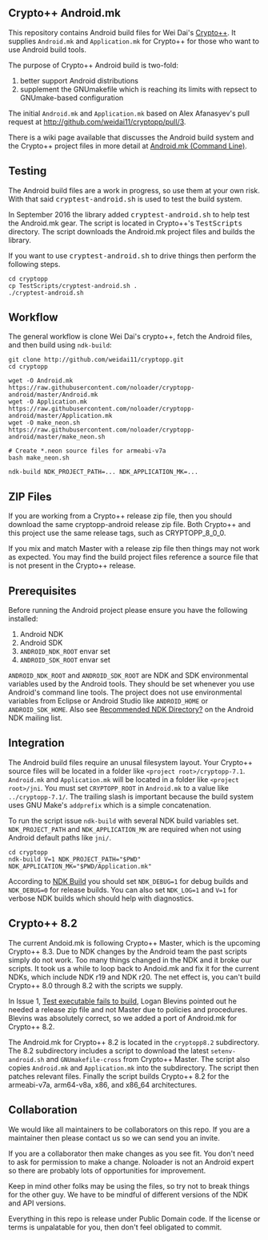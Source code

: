 ## Crypto++ Android.mk

This repository contains Android build files for Wei Dai's [Crypto++](http://github.com/weidai11/cryptopp). It supplies `Android.mk` and `Application.mk` for Crypto++ for those who want to use Android build tools.

The purpose of Crypto++ Android build is two-fold:

1. better support Android distributions
2. supplement the GNUmakefile which is reaching its limits with repsect to GNUmake-based configuration

The initial `Android.mk` and `Application.mk` based on Alex Afanasyev's pull request at http://github.com/weidai11/cryptopp/pull/3.

There is a wiki page available that discusses the Android build system and the Crypto++ project files in more detail at [Android.mk (Command Line)](https://www.cryptopp.com/wiki/Android.mk_(Command_Line)).

## Testing

The Android build files are a work in progress, so use them at your own risk. With that said <tt>cryptest-android.sh</tt> is used to test the build system.

In September 2016 the library added <tt>cryptest-android.sh</tt> to help test the Android.mk gear. The script is located in Crypto++'s <tt>TestScripts</tt> directory. The script downloads the Android.mk project files and builds the library.

If you want to use <tt>cryptest-android.sh</tt> to drive things then perform the following steps.

```
cd cryptopp
cp TestScripts/cryptest-android.sh .
./cryptest-android.sh
```

## Workflow
The general workflow is clone Wei Dai's crypto++, fetch the Android files, and then build using `ndk-build`:

    git clone http://github.com/weidai11/cryptopp.git
    cd cryptopp
    
    wget -O Android.mk https://raw.githubusercontent.com/noloader/cryptopp-android/master/Android.mk
    wget -O Application.mk https://raw.githubusercontent.com/noloader/cryptopp-android/master/Application.mk
    wget -O make_neon.sh https://raw.githubusercontent.com/noloader/cryptopp-android/master/make_neon.sh

    # Create *.neon source files for armeabi-v7a
    bash make_neon.sh

    ndk-build NDK_PROJECT_PATH=... NDK_APPLICATION_MK=...

## ZIP Files

If you are working from a Crypto++ release zip file, then you should download the same cryptopp-android release zip file. Both Crypto++ and this project use the same release tags, such as CRYPTOPP_8_0_0.

If you mix and match Master with a release zip file then things may not work as expected. You may find the build project files reference a source file that is not present in the Crypto++ release.

## Prerequisites

Before running the Android project please ensure you have the following installed:

1. Android NDK
2. Android SDK
3. `ANDROID_NDK_ROOT` envar set
4. `ANDROID_SDK_ROOT` envar set

`ANDROID_NDK_ROOT` and `ANDROID_SDK_ROOT` are NDK and SDK environmental variables used by the Android tools. They should be set whenever you use Android's command line tools. The project does not use environmental variables from Eclipse or Android Studio like `ANDROID_HOME` or `ANDROID_SDK_HOME`. Also see [Recommended NDK Directory?](http://groups.google.com/group/android-ndk/browse_thread/thread/a998e139aca71d77) on the Android NDK mailing list.

## Integration
The Android build files require an unusal filesystem layout. Your Crypto++ source files will be located in a folder like `<project root>/cryptopp-7.1`. `Android.mk` and `Application.mk` will be located in a folder like `<project root>/jni`. You must set `CRYPTOPP_ROOT` in `Android.mk` to a value like `../cryptopp-7.1/`. The trailing slash is important because the build system uses GNU Make's `addprefix` which is a simple concatenation.

To run the script issue `ndk-build` with several NDK build variables set. `NDK_PROJECT_PATH` and `NDK_APPLICATION_MK` are required when not using Android default paths like `jni/`.

    cd cryptopp
    ndk-build V=1 NDK_PROJECT_PATH="$PWD" NDK_APPLICATION_MK="$PWD/Application.mk"

According to [NDK Build](http://developer.android.com/ndk/guides/ndk-build) you should set `NDK_DEBUG=1` for debug builds and `NDK_DEBUG=0` for release builds. You can also set `NDK_LOG=1` and `V=1` for verbose NDK builds which should help with diagnostics.

## Crypto++ 8.2

The current Andoid.mk is following Crypto++ Master, which is the upcoming Crypto++ 8.3. Due to NDK changes by the Android team the past scripts simply do not work. Too many things changed in the NDK and it broke our scripts. It took us a while to loop back to Andoid.mk and fix it for the current NDKs, which include NDK r19 and NDK r20. The net effect is, you can't build Crypto++ 8.0 through 8.2 with the scripts we supply.

In Issue 1, [Test executable fails to build](https://github.com/noloader/cryptopp-android/issues/1), Logan Blevins pointed out he needed a release zip file and not Master due to policies and procedures. Blevins was absolutely correct, so we added a port of Android.mk for Crypto++ 8.2.

The Android.mk for Crypto++ 8.2 is located in the `cryptopp8.2` subdirectory. The 8.2 subdirectory includes a script to download the latest `setenv-android.sh` and `GNUmakefile-cross` from Crypto++ Master. The script also copies `Android.mk` and `Application.mk` into the subdirectory. The script then patches relevant files. Finally the script builds Crypto++ 8.2 for the armeabi-v7a, arm64-v8a, x86, and x86_64 architectures.

## Collaboration
We would like all maintainers to be collaborators on this repo. If you are a maintainer then please contact us so we can send you an invite.

If you are a collaborator then make changes as you see fit. You don't need to ask for permission to make a change. Noloader is not an Android expert so there are probably lots of opportunities for improvement.

Keep in mind other folks may be using the files, so try not to break things for the other guy. We have to be mindful of different versions of the NDK and API versions.

Everything in this repo is release under Public Domain code. If the license or terms is unpalatable for you, then don't feel obligated to commit.
